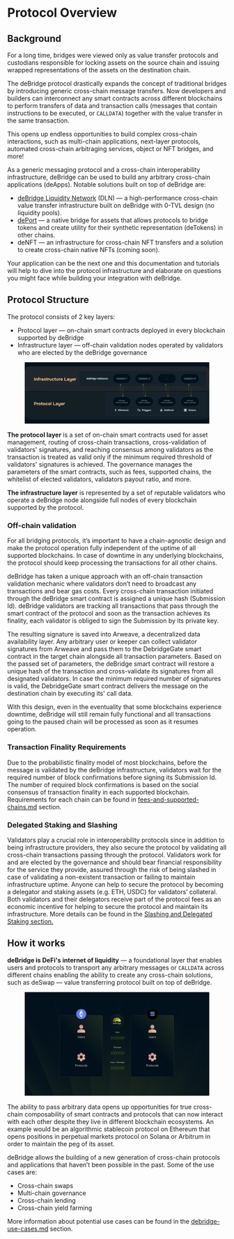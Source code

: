 # Protocol Overview

## Background

For a long time, bridges were viewed only as value transfer protocols and custodians responsible for locking assets on the source chain and issuing wrapped representations of the assets on the destination chain.

The deBridge protocol drastically expands the concept of traditional bridges by introducing generic cross-chain message transfers. Now developers and builders can interconnect any smart contracts across different blockchains to perform transfers of data and transaction calls (messages that contain instructions to be executed, or `CALLDATA`) together with the value transfer in the same transaction.&#x20;

This opens up endless opportunities to build complex cross-chain interactions, such as multi-chain applications, next-layer protocols, automated cross-chain arbitraging services, object or NFT bridges, and more!&#x20;

As a generic messaging protocol and a cross-chain interoperability infrastructure, deBridge can be used to build any arbitrary cross-chain applications (deApps). Notable solutions built on top of deBridge are:

* [deBridge Liquidity Network](https://app.debridge.finance/) (DLN) — a high-performance cross-chain value transfer infrastructure built on deBridge with 0-TVL design (no liquidity pools).
* [dePort](https://app.debridge.finance/deport) —  a native bridge for assets that allows protocols to bridge tokens and create utility for their synthetic representation (deTokens) in other chains.
* deNFT — an infrastructure for cross-chain NFT transfers and a solution to create cross-chain native NFTs (coming soon).

Your application can be the next one and this documentation and tutorials will help to dive into the protocol infrastructure and elaborate on questions you might face while building your integration with deBridge.

## Protocol Structure

The protocol consists of 2 key layers:

* Protocol layer — on-chain smart contracts deployed in every blockchain supported by deBridge
* Infrastructure layer — off-chain validation nodes operated by validators who are elected by the deBridge governance

<figure><img src="../.gitbook/assets/Header.png" alt=""><figcaption></figcaption></figure>

**The protocol layer** is a set of on-chain smart contracts used for asset management, routing of cross-chain transactions, cross-validation of validators' signatures, and reaching consensus among validators as the transaction is treated as valid only if the minimum required threshold of validators' signatures is achieved. The governance manages the parameters of the smart contracts, such as fees, supported chains, the whitelist of elected validators, validators payout ratio, and more.

**The infrastructure layer** is represented by a set of reputable validators who operate a deBridge node alongside full nodes of every blockchain supported by the protocol.&#x20;

### **Off-chain validation**

For all bridging protocols, it’s important to have a chain-agnostic design and make the protocol operation fully independent of the uptime of all supported blockchains. In case of downtime in any underlying blockchains, the protocol should keep processing the transactions for all other chains.&#x20;

deBridge has taken a unique approach with an off-chain transaction validation mechanic where validators don’t need to broadcast any transactions and bear gas costs. Every cross-chain transaction initiated through the deBridge smart contract is assigned a unique hash (Submission Id). deBridge validators are tracking all transactions that pass through the smart contract of the protocol and soon as the transaction achieves its finality, each validator is obliged to sign the Submission by its private key.&#x20;

The resulting signature is saved into Arweave, a decentralized data availability layer. Any arbitrary user or keeper can collect validator signatures from Arweave and pass them to the DebridgeGate smart contract in the target chain alongside all transaction parameters. Based on the passed set of parameters, the deBridge smart contract will restore a unique hash of the transaction and cross-validate its signatures from all designated validators. In case the minimum required number of signatures is valid, the DebridgeGate smart contract delivers the message on the destination chain by executing its' call data.

With this design, even in the eventuality that some blockchains experience downtime, deBridge will still remain fully functional and all transactions going to the paused chain will be processed as soon as it resumes operation.&#x20;

### Transaction Finality Requirements

Due to the probabilistic finality model of most blockchains, before the message is validated by the deBridge infrastructure, validators wait for the required number of block confirmations before signing its Submission Id. The number of required block confirmations is based on the social consensus of transaction finality in each supported blockchain. Requirements for each chain can be found in [fees-and-supported-chains.md](fees-and-supported-chains.md "mention") section.

### Delegated Staking and Slashing

Validators play a crucial role in interoperability protocols since in addition to being infrastructure providers, they also secure the protocol by validating all cross-chain transactions passing through the protocol. Validators work for and are elected by the governance and should bear financial responsibility for the service they provide, assured through the risk of being slashed in case of validating a non-existent transaction or failing to maintain infrastructure uptime. Anyone can help to secure the protocol by becoming a delegator and staking assets (e.g. ETH, USDC) for validators’ collateral. Both validators and their delegators receive part of the protocol fees as an economic incentive for helping to secure the protocol and maintain its infrastructure. More details can be found in the [Slashing and Delegated Staking section.](slashing-and-delegated-staking.md)

## How it works

**deBridge is DeFi's internet of liquidity** — a foundational layer that enables users and protocols to transport any arbitrary messages or `CALLDATA` across different chains enabling the ability to create any cross-chain solutions, such as deSwap — value transferring protocol built on top of deBridge.

<figure><img src="../.gitbook/assets/Slide 16_9 - 4.png" alt=""><figcaption></figcaption></figure>

The ability to pass arbitrary data opens up opportunities for true cross-chain composability of smart contracts and protocols that can now interact with each other despite they live in different blockchain ecosystems. An example would be an algorithmic stablecoin protocol on Ethereum that opens positions in perpetual markets protocol on Solana or Arbitrum in order to maintain the peg of its asset.

deBridge allows the building of a new generation of cross-chain protocols and applications that haven’t been possible in the past. Some of the use cases are:

* Cross-chain swaps
* Multi-chain governance
* Cross-chain lending
* Cross-chain yield farming

More information about potential use cases can be found in the [debridge-use-cases.md](../external-links/debridge-use-cases.md "mention") section.




